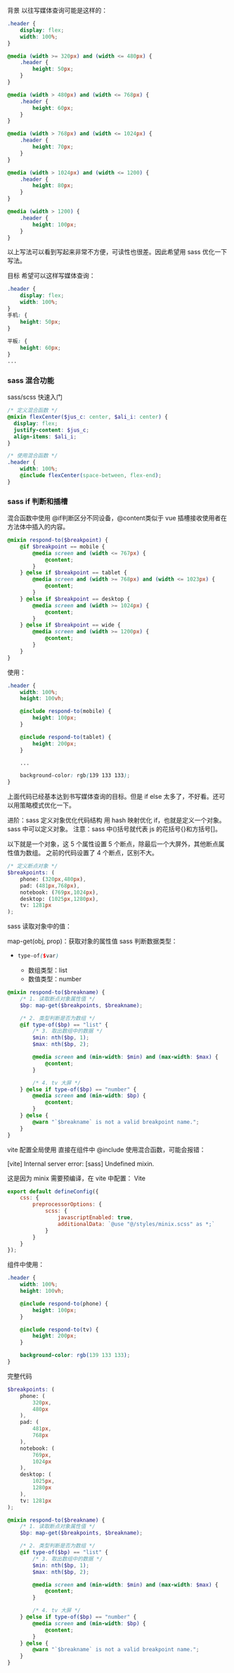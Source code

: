 背景
以往写媒体查询可能是这样的：

``````css
.header {
    display: flex;
    width: 100%;
}

@media (width >= 320px) and (width <= 480px) {
    .header {
        height: 50px;
    }
}

@media (width > 480px) and (width <= 768px) {
    .header {
        height: 60px;
    }
}

@media (width > 768px) and (width <= 1024px) {
    .header {
        height: 70px;
    }
}

@media (width > 1024px) and (width <= 1200) {
    .header {
        height: 80px;
    }
}

@media (width > 1200) {
    .header {
        height: 100px;
    }
}

``````


以上写法可以看到写起来非常不方便，可读性也很差。因此希望用 sass 优化一下写法。

目标
希望可以这样写媒体查询：



```css
.header {
    display: flex;
    width: 100%;
}
手机: {
 	height: 50px;
}
  
平板: {
  	height: 60px;
}
...
```
### sass 混合功能

sass/scss 快速入门

```scss
/* 定义混合函数 */
@mixin flexCenter($jus_c: center, $ali_i: center) {
  display: flex;
  justify-content: $jus_c;
  align-items: $ali_i;
}

/* 使用混合函数 */
.header {
    width: 100%;
    @include flexCenter(space-between, flex-end);
}


```



### sass if 判断和插槽

混合函数中使用 @if判断区分不同设备，@content类似于 vue 插槽接收使用者在方法体中插入的内容。

```scss
@mixin respond-to($breakpoint) {
    @if $breakpoint == mobile {
        @media screen and (width <= 767px) {
            @content;
        }
    } @else if $breakpoint == tablet {
        @media screen and (width >= 768px) and (width <= 1023px) {
            @content;
        }
    } @else if $breakpoint == desktop {
        @media screen and (width >= 1024px) {
            @content;
        }
    } @else if $breakpoint == wide {
        @media screen and (width >= 1200px) {
            @content;
        }
    }
}

```


使用：



```scss
.header {
    width: 100%;
    height: 100vh;

    @include respond-to(mobile) {
        height: 100px;
    }

    @include respond-to(tablet) {
        height: 200px;
    }

    ...

    background-color: rgb(139 133 133);
}

```

上面代码已经基本达到书写媒体查询的目标。但是 if else 太多了，不好看。还可以用策略模式优化一下。

进阶：sass 定义对象优化代码结构
用 hash 映射优化 if，也就是定义一个对象。sass 中可以定义对象。
注意：sass 中()括号就代表 js 的花括号{}和方括号[]。

以下就是一个对象，这 5 个属性设置 5 个断点，除最后一个大屏外，其他断点属性值为数组。
之前的代码设置了 4 个断点，区别不大。

```scss
/* 定义断点对象 */
$breakpoints: (
    phone: (320px,480px),
    pad: (481px,768px),
    notebook: (769px,1024px),
    desktop: (1025px,1280px),
    tv: 1281px
);
```

sass 读取对象中的值：

map-get(obj, prop)：获取对象的属性值
sass 判断数据类型：

- ```scss
  type-of($var)
  ```

  - 数组类型：list
  - 数值类型：number

```scss
@mixin respond-to($breakname) {
    /* 1. 读取断点对象属性值 */
    $bp: map-get($breakpoints, $breakname);

    /* 2. 类型判断是否为数组 */
    @if type-of($bp) == "list" {
        /* 3. 取出数组中的数据 */
        $min: nth($bp, 1);
        $max: nth($bp, 2);

        @media screen and (min-width: $min) and (max-width: $max) {
            @content;
        }

        /* 4. tv 大屏 */
    } @else if type-of($bp) == "number" {
        @media screen and (min-width: $bp) {
            @content;
        }
    } @else {
        @warn "`$breakname` is not a valid breakpoint name.";
    }
}

```



vite 配置全局使用
直接在组件中 @include 使用混合函数，可能会报错：

[vite] Internal server error: [sass] Undefined mixin.


这是因为 minix 需要预编译，在 vite 中配置：
Vite

```js
export default defineConfig({
    css: {
        preprocessorOptions: {
            scss: {
                javascriptEnabled: true,
                additionalData: `@use "@/styles/minix.scss" as *;`
            }
        }
    }
});

```



组件中使用：

```scss
.header {
    width: 100%;
    height: 100vh;

    @include respond-to(phone) {
        height: 100px;
    }

    @include respond-to(tv) {
        height: 200px;
    }

    background-color: rgb(139 133 133);
}

```


完整代码


```scss
$breakpoints: (
    phone: (
        320px,
        480px
    ),
    pad: (
        481px,
        768px
    ),
    notebook: (
        769px,
        1024px
    ),
    desktop: (
        1025px,
        1280px
    ),
    tv: 1281px
);

@mixin respond-to($breakname) {
    /* 1. 读取断点对象属性值 */
    $bp: map-get($breakpoints, $breakname);

    /* 2. 类型判断是否为数组 */
    @if type-of($bp) == "list" {
        /* 3. 取出数组中的数据 */
        $min: nth($bp, 1);
        $max: nth($bp, 2);

        @media screen and (min-width: $min) and (max-width: $max) {
            @content;
        }

        /* 4. tv 大屏 */
    } @else if type-of($bp) == "number" {
        @media screen and (min-width: $bp) {
            @content;
        }
    } @else {
        @warn "`$breakname` is not a valid breakpoint name.";
    }
}

```
